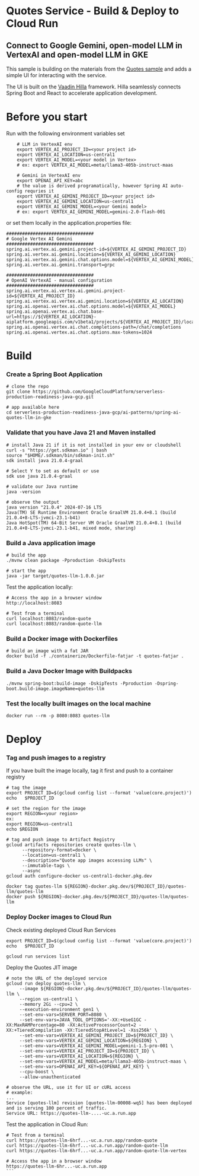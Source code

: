 # Quotes Service - Build & Deploy to Cloud Run
## Connect to Google Gemini, open-model LLM in VertexAI and open-model LLM in GKE

This sample is building on the materials from the [Quotes sample](https://github.com/GoogleCloudPlatform/serverless-production-readiness-java-gcp/blob/main/services/quotes/README.md) and adds a simple UI for interacting with the service.

The UI is built on the [Vaadin Hilla](https://hilla.dev/) framework. Hilla seamlessly connects Spring Boot and React to accelerate application development.

# Before you start
Run with the following environment variables set
```shell
    # LLM in VertexAI env
    export VERTEX_AI_PROJECT_ID=<your project id>
    export VERTEX_AI_LOCATION=us-central1
    export VERTEX_AI_MODEL=<your model in Vertex>
    # ex: export VERTEX_AI_MODEL=meta/llama3-405b-instruct-maas
    
    # Gemini in VertexAI env
    export OPENAI_API_KEY=abc
    # the value is derived programatically, however Spring AI auto-config requries it
    export VERTEX_AI_GEMINI_PROJECT_ID=<your project id>
    export VERTEX_AI_GEMINI_LOCATION=us-central1
    export VERTEX_AI_GEMINI_MODEL=<your Gemini model>
    # ex: export VERTEX_AI_GEMINI_MODEL=gemini-2.0-flash-001
```
or set them locally in the application.properties file:
```
#################################
# Google Vertex AI Gemini
#################################
spring.ai.vertex.ai.gemini.project-id=${VERTEX_AI_GEMINI_PROJECT_ID}
spring.ai.vertex.ai.gemini.location=${VERTEX_AI_GEMINI_LOCATION}
spring.ai.vertex.ai.gemini.chat.options.model=${VERTEX_AI_GEMINI_MODEL}
spring.ai.vertex.ai.gemini.transport=grpc

#################################
# OpenAI VertexAI - manual configuration
#################################
spring.ai.vertex.ai.vertex.ai.gemini.project-id=${VERTEX_AI_PROJECT_ID}
spring.ai.vertex.ai.vertex.ai.gemini.location=${VERTEX_AI_LOCATION}
spring.ai.openai.vertex.ai.chat.options.model=${VERTEX_AI_MODEL}
spring.ai.openai.vertex.ai.chat.base-url=https://${VERTEX_AI_LOCATION}-aiplatform.googleapis.com/v1beta1/projects/${VERTEX_AI_PROJECT_ID}/locations/${VERTEX_AI_LOCATION}/endpoints/openapi
spring.ai.openai.vertex.ai.chat.completions-path=/chat/completions
spring.ai.openai.vertex.ai.chat.options.max-tokens=1024
```
# Build

### Create a Spring Boot Application
```shell
# clone the repo
git clone https://github.com/GoogleCloudPlatform/serverless-production-readiness-java-gcp.git

# app available here
cd serverless-production-readiness-java-gcp/ai-patterns/spring-ai-quotes-llm-in-gke
```

### Validate that you have Java 21 and Maven installed
```shell
# install Java 21 if it is not installed in your env or cloudshell
curl -s "https://get.sdkman.io" | bash
source "$HOME/.sdkman/bin/sdkman-init.sh"
sdk install java 21.0.4-graal 

# Select Y to set as default or use
sdk use java 21.0.4-graal

# validate our Java runtime
java -version

# observe the output
java version "21.0.4" 2024-07-16 LTS
Java(TM) SE Runtime Environment Oracle GraalVM 21.0.4+8.1 (build 21.0.4+8-LTS-jvmci-23.1-b41)
Java HotSpot(TM) 64-Bit Server VM Oracle GraalVM 21.0.4+8.1 (build 21.0.4+8-LTS-jvmci-23.1-b41, mixed mode, sharing)
```

### Build a Java application image
```
# build the app
./mvnw clean package -Pproduction -DskipTests

# start the app
java -jar target/quotes-llm-1.0.0.jar
```

Test the application locally:
```
# Access the app in a browser window
http://localhost:8083

# Test from a terminal
curl localhost:8083/random-quote 
curl localhost:8083/random-quote-llm
```

### Build a Docker image with Dockerfiles
```shell
# build an image with a fat JAR
docker build -f ./containerize/Dockerfile-fatjar -t quotes-fatjar .
```
### Build a Java Docker Image with Buildpacks
```
./mvnw spring-boot:build-image -DskipTests -Pproduction -Dspring-boot.build-image.imageName=quotes-llm
```

### Test the locally built images on the local machine
```shell
docker run --rm -p 8080:8083 quotes-llm
```

# Deploy
### Tag and push images to a registry
If you have built the image locally, tag it first and push to a container registry
```shell
# tag the image
export PROJECT_ID=$(gcloud config list --format 'value(core.project)')
echo   $PROJECT_ID

# set the region for the image
export REGION=<your region>
ex:
export REGION=us-central1
echo $REGION

# tag and push image to Artifact Registry
gcloud artifacts repositories create quotes-llm \
      --repository-format=docker \
      --location=us-central1 \
      --description="Quote app images accessing LLMs" \
      --immutable-tags \
      --async
gcloud auth configure-docker us-central1-docker.pkg.dev

docker tag quotes-llm ${REGION}-docker.pkg.dev/${PROJECT_ID}/quotes-llm/quotes-llm
docker push ${REGION}-docker.pkg.dev/${PROJECT_ID}/quotes-llm/quotes-llm
```

### Deploy Docker images to Cloud Run

Check existing deployed Cloud Run Services
```shell
export PROJECT_ID=$(gcloud config list --format 'value(core.project)')
echo   $PROJECT_ID

gcloud run services list
```

Deploy the Quotes JIT image
```shell
# note the URL of the deployed service
gcloud run deploy quotes-llm \
     --image ${REGION}-docker.pkg.dev/${PROJECT_ID}/quotes-llm/quotes-llm \
     --region us-central1 \
     --memory 2Gi --cpu=2 \
     --execution-environment gen1 \
     --set-env-vars=SERVER_PORT=8080 \
     --set-env-vars=JAVA_TOOL_OPTIONS='-XX:+UseG1GC -XX:MaxRAMPercentage=80 -XX:ActiveProcessorCount=2 -XX:+TieredCompilation -XX:TieredStopAtLevel=1 -Xss256k' \
     --set-env-vars=VERTEX_AI_GEMINI_PROJECT_ID=${PROJECT_ID} \
     --set-env-vars=VERTEX_AI_GEMINI_LOCATION=${REGION} \
     --set-env-vars=VERTEX_AI_GEMINI_MODEL=gemini-1.5-pro-001 \
     --set-env-vars=VERTEX_AI_PROJECT_ID=${PROJECT_ID} \
     --set-env-vars=VERTEX_AI_LOCATION=${REGION} \
     --set-env-vars=VERTEX_AI_MODEL=meta/llama3-405b-instruct-maas \
     --set-env-vars=OPENAI_API_KEY=${OPENAI_API_KEY} \
     --cpu-boost \
     --allow-unauthenticated 
     
# observe the URL, use it for UI or cURL access
# example:
...
Service [quotes-llm] revision [quotes-llm-00008-wq5] has been deployed and is serving 100 percent of traffic.
Service URL: https://quotes-llm-....-uc.a.run.app     
```

Test the application in Cloud Run:
``````
# Test from a terminal
curl https://quotes-llm-6hrf...-uc.a.run.app/random-quote
curl https://quotes-llm-6hrf...-uc.a.run.app/random-quote-llm
curl https://quotes-llm-6hrf...-uc.a.run.app/random-quote-llm-vertex

# Access the app in a browser window
https://quotes-llm-6hr...-uc.a.run.app
```